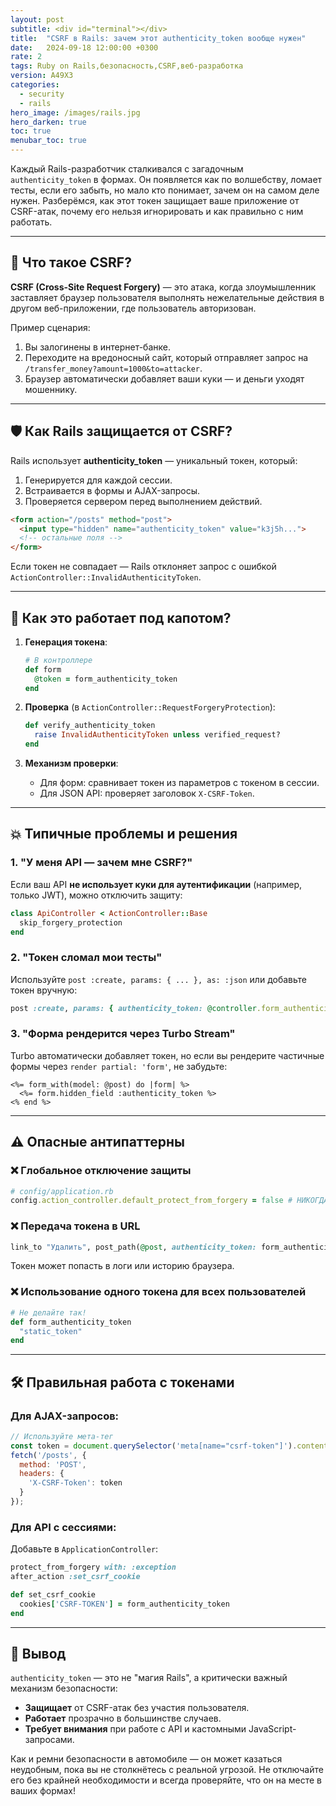 ```yaml
---
layout: post
subtitle: <div id="terminal"></div>
title:  "CSRF в Rails: зачем этот authenticity_token вообще нужен"
date:   2024-09-18 12:00:00 +0300
rate: 2
tags: Ruby on Rails,безопасность,CSRF,веб-разработка
version: A49X3
categories:
  - security
  - rails
hero_image: /images/rails.jpg
hero_darken: true
toc: true
menubar_toc: true
---
```


Каждый Rails-разработчик сталкивался с загадочным `authenticity_token` в формах. Он появляется как по волшебству, ломает тесты, если его забыть, но мало кто понимает, зачем он на самом деле нужен. Разберёмся, как этот токен защищает ваше приложение от CSRF-атак, почему его нельзя игнорировать и как правильно с ним работать.

---

## 🔐 Что такое CSRF?

**CSRF (Cross-Site Request Forgery)** — это атака, когда злоумышленник заставляет браузер пользователя выполнять нежелательные действия в другом веб-приложении, где пользователь авторизован.

Пример сценария:
1. Вы залогинены в интернет-банке.
2. Переходите на вредоносный сайт, который отправляет запрос на `/transfer_money?amount=1000&to=attacker`.
3. Браузер автоматически добавляет ваши куки — и деньги уходят мошеннику.

---

## 🛡️ Как Rails защищается от CSRF?

Rails использует **authenticity_token** — уникальный токен, который:
1. Генерируется для каждой сессии.
2. Встраивается в формы и AJAX-запросы.
3. Проверяется сервером перед выполнением действий.

```html
<form action="/posts" method="post">
  <input type="hidden" name="authenticity_token" value="k3j5h...">
  <!-- остальные поля -->
</form>
```

Если токен не совпадает — Rails отклоняет запрос с ошибкой `ActionController::InvalidAuthenticityToken`.

---

## 🔧 Как это работает под капотом?

1. **Генерация токена**:
   ```ruby
   # В контроллере
   def form
     @token = form_authenticity_token
   end
   ```

2. **Проверка** (в `ActionController::RequestForgeryProtection`):
   ```ruby
   def verify_authenticity_token
     raise InvalidAuthenticityToken unless verified_request?
   end
   ```

3. **Механизм проверки**:
   - Для форм: сравнивает токен из параметров с токеном в сессии.
   - Для JSON API: проверяет заголовок `X-CSRF-Token`.

---

## 💥 Типичные проблемы и решения

### 1. "У меня API — зачем мне CSRF?"
Если ваш API **не использует куки для аутентификации** (например, только JWT), можно отключить защиту:
```ruby
class ApiController < ActionController::Base
  skip_forgery_protection
end
```

### 2. "Токен сломал мои тесты"
Используйте `post :create, params: { ... }, as: :json` или добавьте токен вручную:
```ruby
post :create, params: { authenticity_token: @controller.form_authenticity_token }
```

### 3. "Форма рендерится через Turbo Stream"
Turbo автоматически добавляет токен, но если вы рендерите частичные формы через `render partial: 'form'`, не забудьте:
```erb
<%= form_with(model: @post) do |form| %>
  <%= form.hidden_field :authenticity_token %>
<% end %>
```

---

## ⚠️ Опасные антипаттерны

### ❌ Глобальное отключение защиты
```ruby
# config/application.rb
config.action_controller.default_protect_from_forgery = false # НИКОГДА ТАК НЕ ДЕЛАЙТЕ
```

### ❌ Передача токена в URL
```ruby
link_to "Удалить", post_path(@post, authenticity_token: form_authenticity_token), method: :delete
```
Токен может попасть в логи или историю браузера.

### ❌ Использование одного токена для всех пользователей
```ruby
# Не делайте так!
def form_authenticity_token
  "static_token"
end
```

---

## 🛠️ Правильная работа с токенами

### Для AJAX-запросов:
```javascript
// Используйте мета-тег
const token = document.querySelector('meta[name="csrf-token"]').content;
fetch('/posts', {
  method: 'POST',
  headers: {
    'X-CSRF-Token': token
  }
});
```

### Для API с сессиями:
Добавьте в `ApplicationController`:
```ruby
protect_from_forgery with: :exception
after_action :set_csrf_cookie

def set_csrf_cookie
  cookies['CSRF-TOKEN'] = form_authenticity_token
end
```

---

## 🎯 Вывод

`authenticity_token` — это не "магия Rails", а критически важный механизм безопасности:
- **Защищает** от CSRF-атак без участия пользователя.
- **Работает** прозрачно в большинстве случаев.
- **Требует внимания** при работе с API и кастомными JavaScript-запросами.

Как и ремни безопасности в автомобиле — он может казаться неудобным, пока вы не столкнётесь с реальной угрозой. Не отключайте его без крайней необходимости и всегда проверяйте, что он на месте в ваших формах!
